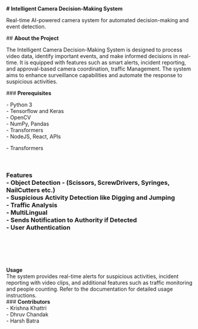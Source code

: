 <p><strong># Intelligent Camera Decision-Making System</strong></p>
<p>Real-time AI-powered camera system for automated decision-making and event detection.</p>
<p>## <strong>About the Project</strong></p>
<p>The Intelligent Camera Decision-Making System is designed to process video data, identify important events, and make informed decisions in real-time. It is equipped with features such as smart alerts, incident reporting, and approval-based camera coordination, traffic Management. The system aims to enhance surveillance capabilities and automate the response to suspicious activities.</p>
<p>###<strong> Prerequisites</strong></p>
<p>- Python 3<br>- Tensorflow and Keras<br>- OpenCV<br>- NumPy, Pandas<br>- Transformers<br>- NodeJS, React, APIs</p>
<p>- Transformers</p>
<p>&nbsp;</p>
<h3><strong> Features</strong><br>- Object Detection - (Scissors, ScrewDrivers, Syringes, NailCutters etc.)<br>- Suspicious Activity Detection like Digging and Jumping<br>- Traffic Analysis<br>- MultiLingual<br>- Sends Notification to Authority if Detected<br>- User Authentication</h3>
<p>&nbsp;</p>
<p><br>&nbsp;&nbsp;</p>
<p><strong>Usage</strong><br>The system provides real-time alerts for suspicious activities, incident reporting with video clips, and additional features such as traffic monitoring and people counting. Refer to the documentation for detailed usage instructions.<br>### <strong>Contributors</strong><br>- Krishna Khattri<br>- Dhruv Chandak&nbsp;<br>- Harsh Batra&nbsp;</p>
